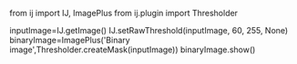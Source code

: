 from ij import IJ, ImagePlus
from ij.plugin import Thresholder

inputImage=IJ.getImage()
IJ.setRawThreshold(inputImage, 60, 255, None)
binaryImage=ImagePlus('Binary image',Thresholder.createMask(inputImage))
binaryImage.show()
